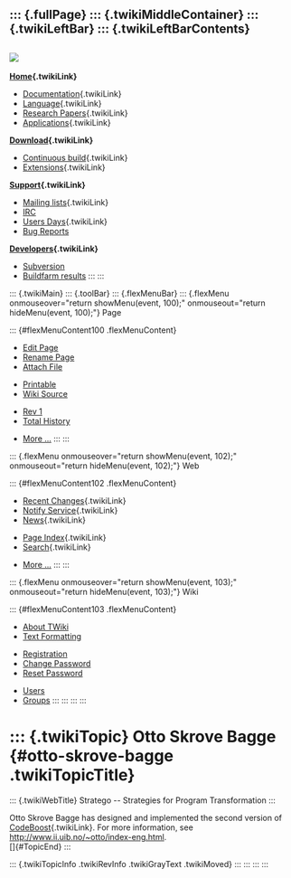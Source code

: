 ::: {.fullPage}
::: {.twikiMiddleContainer}
::: {.twikiLeftBar}
::: {.twikiLeftBarContents}
  ----------------------------------------------------------------------------------
  [![](../pub/Stratego/StrategoLogo/StrategoLogoTextlessWhite-100px.png)](WebHome)
  ----------------------------------------------------------------------------------

**[Home](WebHome){.twikiLink}**

-   [Documentation](StrategoDocumentation){.twikiLink}
-   [Language](StrategoLanguage){.twikiLink}
-   [Research Papers](StrategoPublications){.twikiLink}
-   [Applications](StrategoApplication){.twikiLink}

**[Download](StrategoDownload){.twikiLink}**

-   [Continuous build](ContinuousBuild){.twikiLink}
-   [Extensions](AdditionalPackageDownload){.twikiLink}

**[Support](StrategoSupport){.twikiLink}**

-   [Mailing lists](MailingList){.twikiLink}
-   [IRC](irc://irc.freenode.net/#stratego)
-   [Users Days](StrategoUsersDay){.twikiLink}
-   [Bug Reports](http://yellowgrass.org/project/StrategoXT)

**[Developers](StrategoDev){.twikiLink}**

-   [Subversion](https://svn.strategoxt.org/repos/StrategoXT/strategoxt/trunk)
-   [Buildfarm
    results](http://hydra.nixos.org/jobset/strategoxt/strategoxt-release/all)
:::
:::

::: {.twikiMain}
::: {.toolBar}
::: {.flexMenuBar}
::: {.flexMenu onmouseover="return showMenu(event, 100);" onmouseout="return hideMenu(event, 100);"}
Page

::: {#flexMenuContent100 .flexMenuContent}
-   [Edit
    Page](http://www.program-transformation.org/edit/Stratego/OttoSkroveBagge?t=1536825562)
-   [Rename
    Page](http://www.program-transformation.org/rename/Stratego/OttoSkroveBagge)
-   [Attach
    File](http://www.program-transformation.org/attach/Stratego/OttoSkroveBagge)

<!-- -->

-   [Printable](http://www.program-transformation.org/view/Stratego/OttoSkroveBagge?skin=print.pattern)
-   [Wiki
    Source](http://www.program-transformation.org/view/Stratego/OttoSkroveBagge?skin=text&raw=on&contenttype=text/plain)

<!-- -->

-   [Rev
    1](http://www.program-transformation.org/view/Stratego/OttoSkroveBagge?rev=1.1)
-   [Total
    History](http://www.program-transformation.org/rdiff/Stratego/OttoSkroveBagge)

<!-- -->

-   [More
    \...](http://www.program-transformation.org/oops/Stratego/OttoSkroveBagge?template=oopsmore&param1=1.1&param2=1.1)
:::
:::

::: {.flexMenu onmouseover="return showMenu(event, 102);" onmouseout="return hideMenu(event, 102);"}
Web

::: {#flexMenuContent102 .flexMenuContent}
-   [Recent Changes](WebChanges){.twikiLink}
-   [Notify Service](WebNotify){.twikiLink}
-   [News](WebNews){.twikiLink}

<!-- -->

-   [Page Index](WebIndex){.twikiLink}
-   [Search](WebSearch){.twikiLink}

<!-- -->

-   [More
    \...](http://www.program-transformation.org/oops/Stratego/OttoSkroveBagge?template=oopsmore&param1=1.1&param2=1.1)
:::
:::

::: {.flexMenu onmouseover="return showMenu(event, 103);" onmouseout="return hideMenu(event, 103);"}
Wiki

::: {#flexMenuContent103 .flexMenuContent}
-   [About
    TWiki](http://www.program-transformation.org/view/TWiki/WebHome)
-   [Text
    Formatting](http://www.program-transformation.org/view/TWiki/TextFormattingRules)

<!-- -->

-   [Registration](http://www.program-transformation.org/view/TWiki/TWikiRegistration)
-   [Change
    Password](http://www.program-transformation.org/view/TWiki/ChangePassword)
-   [Reset
    Password](http://www.program-transformation.org/view/TWiki/ResetPassword)

<!-- -->

-   [Users](http://www.program-transformation.org/view/Main/TWikiUsers)
-   [Groups](http://www.program-transformation.org/view/Main/TWikiGroups)
:::
:::
:::
:::

::: {.twikiTopic}
Otto Skrove Bagge {#otto-skrove-bagge .twikiTopicTitle}
=================

::: {.twikiWebTitle}
Stratego \-- Strategies for Program Transformation
:::

Otto Skrove Bagge has designed and implemented the second version of
[CodeBoost](CodeBoost){.twikiLink}. For more information, see
<http://www.ii.uib.no/~otto/index-eng.html>.\
[]{#TopicEnd}
:::

::: {.twikiTopicInfo .twikiRevInfo .twikiGrayText .twikiMoved}
:::
:::
:::
:::
